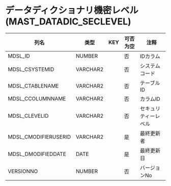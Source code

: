 # データディクショナリ機密レベル(MAST_DATADIC_SECLEVEL)
| 列名   | 类型   | KEY  | 可否为空 | 注释   |
| ---- | ---- | ---- | ---- | ---- |
|MDSL_ID|NUMBER||否|IDカラム|
|MDSL_CSYSTEMID|VARCHAR2||否|システムコード|
|MDSL_CTABLENAME|VARCHAR2||否|テーブルID|
|MDSL_CCOLUMNNAME|VARCHAR2||否|カラムID|
|MDSL_CLEVELID|VARCHAR2||否|セキュリティーレベル|
|MDSL_CMODIFIERUSERID|VARCHAR2||是|最終更新者|
|MDSL_DMODIFIEDDATE|DATE||是|最終更新日|
|VERSIONNO|NUMBER||否|バージョンNo|
